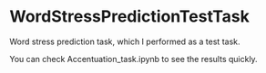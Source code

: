 # WordStressPredictionTestTask
Word stress prediction task, which I performed as a test task.

You can check Accentuation_task.ipynb to see the results quickly.
